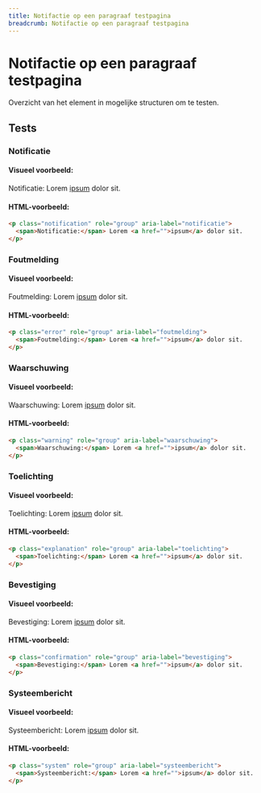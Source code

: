 ```yaml
---
title: Notifactie op een paragraaf testpagina
breadcrumb: Notifactie op een paragraaf testpagina
---
```


<h1 id="introduction">Notifactie op een paragraaf testpagina</h1>

Overzicht van het element in mogelijke structuren om te testen.

<h2 id="tests">Tests</h2>

### Notificatie

#### Visueel voorbeeld:

<p class="notification" role="group" aria-label="notificatie">
  <span>Notificatie:</span> Lorem <a href="/">ipsum</a> dolor sit.
</p>

#### HTML-voorbeeld:

```html
<p class="notification" role="group" aria-label="notificatie">
  <span>Notificatie:</span> Lorem <a href="">ipsum</a> dolor sit.
</p>
```

### Foutmelding

#### Visueel voorbeeld:

<p class="error" role="group" aria-label="foutmelding">
  <span>Foutmelding:</span> Lorem <a href="/">ipsum</a> dolor sit.
</p>

#### HTML-voorbeeld:

```html
<p class="error" role="group" aria-label="foutmelding">
  <span>Foutmelding:</span> Lorem <a href="">ipsum</a> dolor sit.
</p>
```

### Waarschuwing

#### Visueel voorbeeld:

<p class="warning" role="group" aria-label="waarschuwing">
  <span>Waarschuwing:</span> Lorem <a href="/">ipsum</a> dolor sit.
</p>

#### HTML-voorbeeld:

```html
<p class="warning" role="group" aria-label="waarschuwing">
  <span>Waarschuwing:</span> Lorem <a href="">ipsum</a> dolor sit.
</p>
```

### Toelichting

#### Visueel voorbeeld:

<p class="explanation" role="group" aria-label="toelichting">
  <span>Toelichting:</span> Lorem <a href="/">ipsum</a> dolor sit.
</p>

#### HTML-voorbeeld:

```html
<p class="explanation" role="group" aria-label="toelichting">
  <span>Toelichting:</span> Lorem <a href="">ipsum</a> dolor sit.
</p>
```

### Bevestiging

#### Visueel voorbeeld:

<p class="confirmation" role="group" aria-label="bevestiging">
  <span>Bevestiging:</span> Lorem <a href="/">ipsum</a> dolor sit.
</p>

#### HTML-voorbeeld:

```html
<p class="confirmation" role="group" aria-label="bevestiging">
  <span>Bevestiging:</span> Lorem <a href="">ipsum</a> dolor sit.
</p>
```

### Systeembericht

#### Visueel voorbeeld:

<p class="system" role="group" aria-label="systeembericht">
  <span>Systeembericht:</span> Lorem <a href="/">ipsum</a> dolor sit.
</p>

#### HTML-voorbeeld:

```html
<p class="system" role="group" aria-label="systeembericht">
  <span>Systeembericht:</span> Lorem <a href="">ipsum</a> dolor sit.
</p>
```
